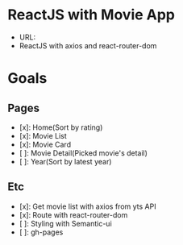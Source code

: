 # ReactJS with Movie App

- URL:
- ReactJS with axios and react-router-dom

# Goals

## Pages

- [x]: Home(Sort by rating)
- [x]: Movie List
- [x]: Movie Card
- [ ]: Movie Detail(Picked movie's detail)
- [ ]: Year(Sort by latest year)

## Etc

- [x]: Get movie list with axios from yts API
- [x]: Route with react-router-dom
- [ ]: Styling with Semantic-ui
- [ ]: gh-pages
